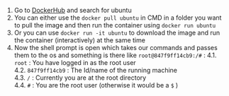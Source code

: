 1. Go to [DockerHub](https:/hub.docker.com) and search for ubuntu
2. You can either use the `docker pull ubuntu` in CMD in a folder you want to pull the image and then run the container using `docker run ubuntu` 
3. Or you can use `docker run -it ubuntu` to download the image and run the container (interactively) at the same time
4. Now the shell prompt is open which takes our commands and passes them to the os and something is there like `root@847f9ff14cb9:/#` :
 4.1. `root` : You have logged in as the root user  
 4.2. `847f9ff14cb9` : The Id/name of the running machine  
 4.3. `/` : Currently you are at the root directory  
 4.4. `#` : You are the root user (otherwise it would be a `$` )  
 